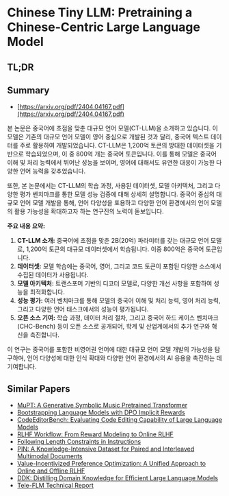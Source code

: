 # Chinese Tiny LLM: Pretraining a Chinese-Centric Large Language Model
## TL;DR
## Summary
- [https://arxiv.org/pdf/2404.04167.pdf](https://arxiv.org/pdf/2404.04167.pdf)

본 논문은 중국어에 초점을 맞춘 대규모 언어 모델(CT-LLM)을 소개하고 있습니다. 이 모델은 기존의 대규모 언어 모델이 영어 중심으로 개발된 것과 달리, 중국어 텍스트 데이터를 주로 활용하여 개발되었습니다. CT-LLM은 1,200억 토큰의 방대한 데이터셋을 기반으로 학습되었으며, 이 중 800억 개는 중국어 토큰입니다. 이를 통해 모델은 중국어 이해 및 처리 능력에서 뛰어난 성능을 보이며, 영어에 대해서도 유연한 대응이 가능한 다양한 언어 능력을 갖추었습니다.

또한, 본 논문에서는 CT-LLM의 학습 과정, 사용된 데이터셋, 모델 아키텍처, 그리고 다양한 평가 벤치마크를 통한 모델 성능 검증에 대해 상세히 설명합니다. 중국어 중심의 대규모 언어 모델 개발을 통해, 언어 다양성을 포용하고 다양한 언어 환경에서의 언어 모델의 활용 가능성을 확대하고자 하는 연구진의 노력이 돋보입니다.

**주요 내용 요약:**

1. **CT-LLM 소개:** 중국어에 초점을 맞춘 2B(20억) 파라미터를 갖는 대규모 언어 모델로, 1,200억 토큰의 대규모 데이터셋에서 학습됩니다. 이중 800억은 중국어 토큰입니다.
2. **데이터셋:** 모델 학습에는 중국어, 영어, 그리고 코드 토큰이 포함된 다양한 소스에서 수집된 데이터가 사용됩니다.
3. **모델 아키텍처:** 트랜스포머 기반의 디코더 모델로, 다양한 개선 사항을 포함하여 성능을 최적화합니다.
4. **성능 평가:** 여러 벤치마크를 통해 모델의 중국어 이해 및 처리 능력, 영어 처리 능력, 그리고 다양한 언어 태스크에서의 성능이 평가됩니다.
5. **오픈 소스 기여:** 학습 과정, 데이터 처리 절차, 그리고 중국어 하드 케이스 벤치마크(CHC-Bench) 등이 오픈 소스로 공개되어, 학계 및 산업계에서의 추가 연구와 혁신을 촉진합니다.

이 연구는 중국어를 포함한 비영어권 언어에 대한 대규모 언어 모델 개발의 가능성을 탐구하며, 언어 다양성에 대한 인식 확대와 다양한 언어 환경에서의 AI 응용을 촉진하는 데 기여합니다.

## Similar Papers
- [MuPT: A Generative Symbolic Music Pretrained Transformer](2404.06393.md)
- [Bootstrapping Language Models with DPO Implicit Rewards](2406.09760.md)
- [CodeEditorBench: Evaluating Code Editing Capability of Large Language Models](2404.03543.md)
- [RLHF Workflow: From Reward Modeling to Online RLHF](2405.07863.md)
- [Following Length Constraints in Instructions](2406.17744.md)
- [PIN: A Knowledge-Intensive Dataset for Paired and Interleaved Multimodal Documents](2406.13923.md)
- [Value-Incentivized Preference Optimization: A Unified Approach to Online and Offline RLHF](2405.19320.md)
- [DDK: Distilling Domain Knowledge for Efficient Large Language Models](2407.16154.md)
- [Tele-FLM Technical Report](2404.16645.md)
